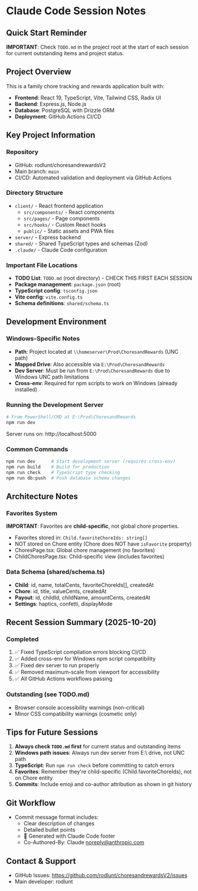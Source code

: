 # Claude Code Session Notes

## Quick Start Reminder
**IMPORTANT**: Check `TODO.md` in the project root at the start of each session for current outstanding items and project status.

## Project Overview
This is a family chore tracking and rewards application built with:
- **Frontend**: React 19, TypeScript, Vite, Tailwind CSS, Radix UI
- **Backend**: Express.js, Node.js
- **Database**: PostgreSQL with Drizzle ORM
- **Deployment**: GitHub Actions CI/CD

## Key Project Information

### Repository
- GitHub: rodlunt/choresandrewardsV2
- Main branch: `main`
- CI/CD: Automated validation and deployment via GitHub Actions

### Directory Structure
- `client/` - React frontend application
  - `src/components/` - React components
  - `src/pages/` - Page components
  - `src/hooks/` - Custom React hooks
  - `public/` - Static assets and PWA files
- `server/` - Express backend
- `shared/` - Shared TypeScript types and schemas (Zod)
- `.claude/` - Claude Code configuration

### Important File Locations
- **TODO List**: `TODO.md` (root directory) - CHECK THIS FIRST EACH SESSION
- **Package management**: `package.json` (root)
- **TypeScript config**: `tsconfig.json`
- **Vite config**: `vite.config.ts`
- **Schema definitions**: `shared/schema.ts`

## Development Environment

### Windows-Specific Notes
- **Path**: Project located at `\\homeserver\Prod\ChoresandRewards` (UNC path)
- **Mapped Drive**: Also accessible via `E:\Prod\ChoresandRewards`
- **Dev Server**: Must be run from `E:\Prod\ChoresandRewards` due to Windows UNC path limitations
- **Cross-env**: Required for npm scripts to work on Windows (already installed)

### Running the Development Server
```powershell
# From PowerShell/CMD at E:\Prod\ChoresandRewards
npm run dev
```
Server runs on: http://localhost:5000

### Common Commands
```bash
npm run dev      # Start development server (requires cross-env)
npm run build    # Build for production
npm run check    # TypeScript type checking
npm run db:push  # Push database schema changes
```

## Architecture Notes

### Favorites System
**IMPORTANT**: Favorites are **child-specific**, not global chore properties.
- Favorites stored in: `Child.favoriteChoreIds: string[]`
- NOT stored on Chore entity (Chore does NOT have `isFavorite` property)
- ChoresPage.tsx: Global chore management (no favorites)
- ChildChoresPage.tsx: Child-specific view (includes favorites)

### Data Schema (shared/schema.ts)
- **Child**: id, name, totalCents, favoriteChoreIds[], createdAt
- **Chore**: id, title, valueCents, createdAt
- **Payout**: id, childId, childName, amountCents, createdAt
- **Settings**: haptics, confetti, displayMode

## Recent Session Summary (2025-10-20)

### Completed
1. ✅ Fixed TypeScript compilation errors blocking CI/CD
2. ✅ Added cross-env for Windows npm script compatibility
3. ✅ Fixed dev server to run properly
4. ✅ Removed maximum-scale from viewport for accessibility
5. ✅ All GitHub Actions workflows passing

### Outstanding (see TODO.md)
- Browser console accessibility warnings (non-critical)
- Minor CSS compatibility warnings (cosmetic only)

## Tips for Future Sessions

1. **Always check `TODO.md` first** for current status and outstanding items
2. **Windows path issues**: Always run dev server from E:\ drive, not UNC path
3. **TypeScript**: Run `npm run check` before committing to catch errors
4. **Favorites**: Remember they're child-specific (Child.favoriteChoreIds), not on Chore entity
5. **Commits**: Include emoji and co-author attribution as shown in git history

## Git Workflow
- Commit message format includes:
  - Clear description of changes
  - Detailed bullet points
  - 🤖 Generated with Claude Code footer
  - Co-Authored-By: Claude <noreply@anthropic.com>

## Contact & Support
- GitHub Issues: https://github.com/rodlunt/choresandrewardsV2/issues
- Main developer: rodlunt
